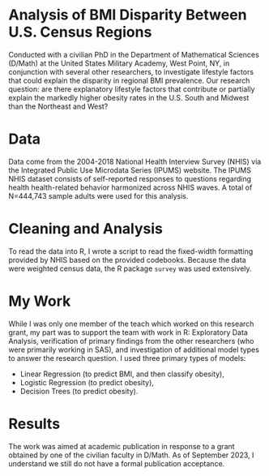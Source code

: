 # Analysis of BMI Disparity Between U.S. Census Regions

Conducted with a civilian PhD in the Department of Mathematical Sciences (D/Math) at the United States Military Academy, West Point, NY, in conjunction with several other researchers, to investigate lifestyle factors that could explain the disparity in  regional BMI prevalence. Our research question: are there explanatory lifestyle factors that contribute or partially explain the markedly higher obesity rates in the U.S. South and Midwest than the Northeast and West? 

# Data
Data come from the 2004-2018 National Health Interview Survey (NHIS) via the Integrated Public Use Microdata Series (IPUMS) website. The IPUMS NHIS dataset consists of self-reported responses to questions regarding health health-related behavior harmonized across NHIS waves.  A total of N=444,743 sample adults  were used for this analysis.

# Cleaning and Analysis
To read the data into R, I wrote a script to read the fixed-width formatting provided by NHIS based on the provided codebooks. Because the data were weighted census data, the R package `survey` was used extensively. 

# My Work
While I was only one member of the teach which worked on this research grant, my part was to support the team with work in R: Exploratory Data Analysis, verification of primary findings from the other researchers (who were primarily working in SAS), and investigation of additional model types to answer the research question. I used three primary types of models:
- Linear Regression (to predict BMI, and then classify obesity),
- Logistic Regression (to predict obesity),
- Decision Trees (to predict obesity).

# Results
The work was aimed at academic publication in response to a grant obtained by one of the civilian faculty in D/Math. As of September 2023, I understand we still do not have a formal publication acceptance. 
